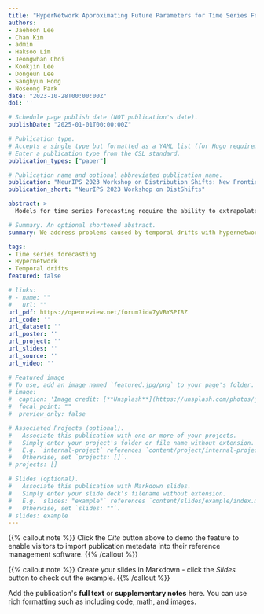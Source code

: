 ```yaml
---
title: "HyperNetwork Approximating Future Parameters for Time Series Forecasting under Temporal Drifts"
authors:
- Jaehoon Lee
- Chan Kim
- admin
- Haksoo Lim
- Jeongwhan Choi
- Kookjin Lee
- Dongeun Lee
- Sanghyun Hong
- Noseong Park
date: "2023-10-28T00:00:00Z"
doi: ''

# Schedule page publish date (NOT publication's date).
publishDate: "2025-01-01T00:00:00Z"

# Publication type.
# Accepts a single type but formatted as a YAML list (for Hugo requirements).
# Enter a publication type from the CSL standard.
publication_types: ["paper"]

# Publication name and optional abbreviated publication name.
publication: "NeurIPS 2023 Workshop on Distribution Shifts: New Frontiers with Foundation Models"
publication_short: "NeurIPS 2023 Workshop on DistShifts"

abstract: >
  Models for time series forecasting require the ability to extrapolate from previous observations. Yet, extrapolation is challenging, especially when the data spanning several periods is under temporal drifts where each period has a different distribution. To address this problem, we propose HyperGPA, a hypernetwork that generates a target model's parameters that are expected to work well (i.e., be an optimal model) for each period. HyperGPA discovers an underlying hidden dynamics which causes temporal drifts over time, and generates the model parameters for a target period, aided by the structures of computational graphs. In comprehensive evaluations, we show that target models whose parameters are generated by HyperGPA are up to 64.1% more accurate than baselines.

# Summary. An optional shortened abstract.
summary: We address problems caused by temporal drifts with hypernetworks which understand an underlying hidden dynamics and generate the parameters of target time series models.

tags:
- Time series forecasting
- Hypernetwork
- Temporal drifts
featured: false

# links:
# - name: ""
#   url: ""
url_pdf: https://openreview.net/forum?id=7yVBYSPI8Z
url_code: ''
url_dataset: ''
url_poster: ''
url_project: ''
url_slides: ''
url_source: ''
url_video: ''

# Featured image
# To use, add an image named `featured.jpg/png` to your page's folder. 
# image:
#  caption: 'Image credit: [**Unsplash**](https://unsplash.com/photos/jdD8gXaTZsc)'
#  focal_point: ""
#  preview_only: false

# Associated Projects (optional).
#   Associate this publication with one or more of your projects.
#   Simply enter your project's folder or file name without extension.
#   E.g. `internal-project` references `content/project/internal-project/index.md`.
#   Otherwise, set `projects: []`.
# projects: []

# Slides (optional).
#   Associate this publication with Markdown slides.
#   Simply enter your slide deck's filename without extension.
#   E.g. `slides: "example"` references `content/slides/example/index.md`.
#   Otherwise, set `slides: ""`.
# slides: example
---
```


{{% callout note %}}
Click the *Cite* button above to demo the feature to enable visitors to import publication metadata into their reference management software.
{{% /callout %}}

{{% callout note %}}
Create your slides in Markdown - click the *Slides* button to check out the example.
{{% /callout %}}

Add the publication's **full text** or **supplementary notes** here. You can use rich formatting such as including [code, math, and images](https://docs.hugoblox.com/content/writing-markdown-latex/).

